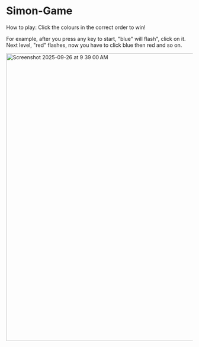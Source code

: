 # Simon-Game

How to play:
Click the colours in the correct order to win!

For example, after you press any key to start, "blue" will flash", click on it. Next level, "red" flashes, now you have to click blue then red and so on.


<img width="1440" height="777" alt="Screenshot 2025-09-26 at 9 39 00 AM" src="https://github.com/user-attachments/assets/612bc14e-7626-4355-be1c-f184bd2967fa" />
